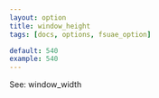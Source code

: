 ```yaml
---
layout: option
title: window_height
tags: [docs, options, fsuae_option]

default: 540
example: 540
---
```


See: window_width
